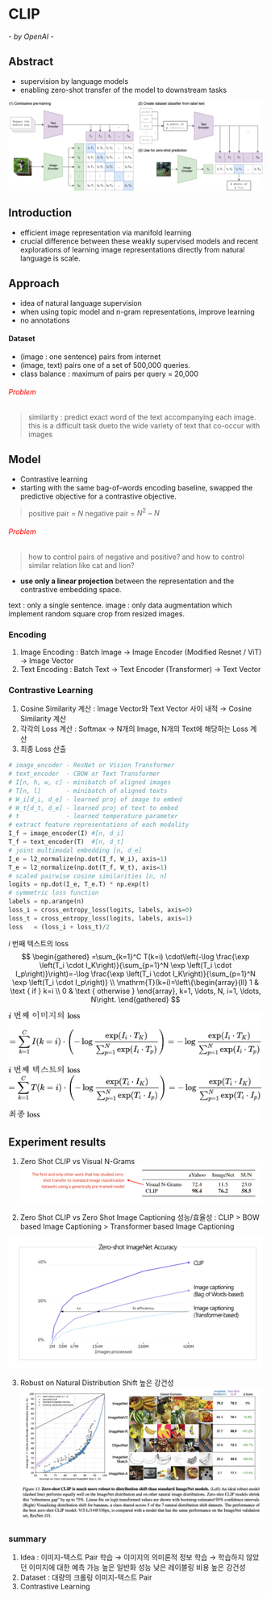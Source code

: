 # CLIP 
*- by OpenAI -*
## Abstract
- supervision by language models
- enabling zero-shot transfer of the model to downstream tasks

![](./CLIP.png)


## Introduction

- efficient image representation via manifold learning
- crucial difference between these weakly supervised models and recent explorations of learning image representations directly from natural language is scale.

## Approach

- idea of natural language supervision
- when using topic model and n-gram representations, improve learning
- no annotations

#### Dataset
- (image : one sentence) pairs from internet
- (image, text) pairs one of a set of 500,000 queries. 
- class balance : maximum of pairs per query = 20,000

<h6 style="color:red">Problem</h6>

>similarity : predict exact word of the text accompanying each image. this is a difficult task dueto the wide variety of text that co-occur with images

## Model 
- Contrastive learning
- starting with the same bag-of-words encoding baseline, swapped the predictive objective for a contrastive objective.

> positive pair = $N$
> negative pair = $N^2 - N$
> 
<h6 style="color:red">Problem</h6>

>how to control pairs of negative and positive? and how to control similar relation like cat and lion?

- **use only a linear projection** between the representation and the contrastive embedding space.

text : only a single sentence.
image : only data augmentation which implement random square crop from resized images.

### Encoding
1. Image Encoding : Batch Image → Image Encoder (Modified Resnet / ViT) → Image Vector 
2. Text Encoding : Batch Text → Text Encoder (Transformer) → Text Vector



### Contrastive Learning
1. Cosine Similarity 계산 : Image Vector와 Text Vector 사이 내적 → Cosine Similarity 계산 
2. 각각의 Loss 계산 : Softmax → N개의 Image, N개의 Text에 해당하는 Loss 계산
3. 최종 Loss 산출


```python
# image_encoder - ResNet or Vision Transformer
# text_encoder  - CBOW or Text Transformer
# I[n, h, w, c] - minibatch of aligned images
# T[n, l]       - minibatch of aligned texts
# W_i[d_i, d_e] - learned proj of image to embed
# W_t[d_t, d_e] - learned proj of text to embed
# t             - learned temperature parameter
# extract feature representations of each modality
I_f = image_encoder(I) #[n, d_i]
T_f = text_encoder(T)  #[n, d_t]
# joint multimodal embedding [n, d_e]
I_e = l2_normalize(np.dot(I_f, W_i), axis=1)
T_e = l2_normalize(np.dot(T_f, W_t), axis=1)
# scaled pairwise cosine similarities [n, n]
logits = np.dot(I_e, T_e.T) * np.exp(t)
# symmetric loss function
labels = np.arange(n)
loss_i = cross_entropy_loss(logits, labels, axis=0)
loss_t = cross_entropy_loss(logits, labels, axis=1)
loss   = (loss_i + loss_t)/2
```

$i$ 번째 텍스트의 loss
$$
\begin{gathered}
=\sum_{k=1}^C T(k=i) \cdot\left(-\log \frac{\exp \left(T_i \cdot I_K\right)}{\sum_{p=1}^N \exp \left(T_i \cdot I_p\right)}\right)=-\log \frac{\exp \left(T_i \cdot I_K\right)}{\sum_{p=1}^N \exp \left(T_i \cdot I_p\right)} \\
\mathrm{T}(k=i)=\left\{\begin{array}{ll}
1 & \text { if } k=i \\
0 & \text { otherwise }
\end{array}, k=1, \ldots, N, i=1, \ldots, N\right.
\end{gathered}
$$

<!-- $i$ 번째 이미지의 loss
$$
=\sum_{k=1}^C I(k=i) \cdot\left(-\log \frac{\exp \left(I_i \cdot T_K\right)}{\sum_{p=1}^N \exp \left(I_i \cdot T_p\right)}\right)=-\log \frac{\exp \left(I_i \cdot T_K\right)}{\sum_{p=1}^N \exp \left(I_i \cdot T_p\right)}
$$
$i$ 번째 텍스트의 loss
$$
=\sum_{k=1}^C T(k=i) \cdot\left(-\log \frac{\exp \left(T_i \cdot I_K\right)}{\sum_{p=1}^N \exp \left(T_i \cdot I_p\right)}\right)=-\log \frac{\exp \left(T_i \cdot I_K\right)}{\sum_{p=1}^N \exp \left(T_i \cdot I_p\right)}
$$
최종 loss = ( $N$개의 이미지의 loss + $N$개의 텍스트 loss) /2 -->

![Alt text](image-3.png)
## Experiment results

1. Zero Shot CLIP vs Visual N-Grams
![Alt text](image-4.png)

2. Zero Shot CLIP vs Zero Shot Image Captioning
성능/효율성 : CLIP > BOW based Image Captioning > Transformer based Image Captioning

![Alt text](image-2.png)

3. Robust on Natural Distribution Shift
높은 강건성
![Alt text](image-1.png)


### summary

1. Idea : 이미지-텍스트 Pair 학습 → 이미지의 의미론적 정보 학습 → 학습하지 않았던 이미지에 대한 예측 가능 높은 일반화 성능
낮은 레이블링 비용
높은 강건성
2. Dataset : 대량의 크롤링 이미지-텍스트 Pair 
3. Contrastive Learning